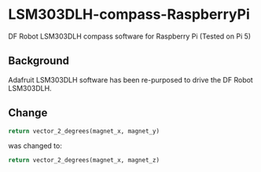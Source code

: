 # LSM303DLH-compass-RaspberryPi

DF Robot LSM303DLH compass software for Raspberry Pi (Tested on Pi 5)

## Background

Adafruit LSM303DLH software has been re-purposed to drive the DF Robot LSM303DLH.

## Change

```python
return vector_2_degrees(magnet_x, magnet_y)
```

was changed to:

```python
return vector_2_degrees(magnet_x, magnet_z)
```
